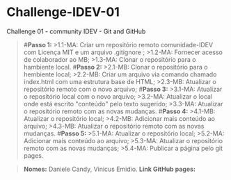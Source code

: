 # Challenge-IDEV-01
Challenge 01 - community IDEV - Git and GitHub


>#**Passo 1:**
    >1.1-MA: Criar um repositório remoto comunidade-IDEV com Licença MIT e um arquivo .gitignore ;
    >1.2-MA: Fornecer acesso de colaborador ao MB;
    >1.3-MA: Clonar o repositório para o hambiente local.
>#**Passo 2:**
    >2.1-MB: Clonar o repositório para o hembiente local;
    >2.2-MB: Criar um arquivo via comando chamado index.html com uma estrutura base de HTML;
    >2.3-MB: Atualizar o repositório remoto com o novo arquivo;
>#**Passo 3:**
    >3.1-MA: Atualizar o repositório local com o novo arquivo;
    >3.2-MA: Atualizar o local onde está escrito "conteúdo" pelo texto sugerido;
    >3.3-MA: Atualizar o repositório remoto com as novas mudanças.
>#**Passo 4:**
    >4.1-MB: Atualizar o repositório local;
    >4.2-MB: Adicionar mais conteúdo ao arquivo;
    >4.3-MB: Atualizar o repositório remoto com as novas mudanças.
>#**Passo 5:**
    >5.1-MA: Atualizar o repositório local;
    >5.2-MA: Adicionar mais conteúdo ao arquivo;
    >5.3-MA: Atualizar o repositório remoto com as novas mudanças;
    >5.4-MA: Publicar a página pelo git pages.


>**Nomes:** Daniele Candy, Vinicus Emidio.
>**Link GitHub pages:** 

